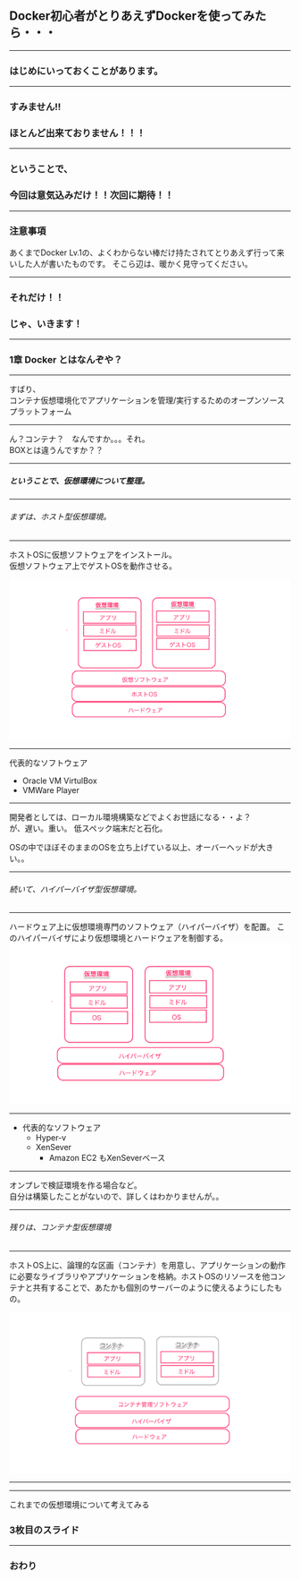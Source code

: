 ## Docker初心者がとりあえずDockerを使ってみたら・・・





---

### はじめにいっておくことがあります。

---

### すみません!!
### ほとんど出来ておりません！！！

---

### ということで、
### 今回は意気込みだけ！！次回に期待！！

---
### 注意事項

あくまでDocker Lv.1の、よくわからない棒だけ持たされてとりあえず行って来いした人が書いたものです。
そこら辺は、暖かく見守ってください。

---

### それだけ！！
### じゃ、いきます！

---
### 1章 Docker とはなんぞや？
---

すばり、  
コンテナ仮想環境化でアプリケーションを管理/実行するためのオープンソースプラットフォーム

---
ん？コンテナ？　なんですか。。。それ。  
BOXとは違うんですか？？

---
##### ということで、仮想環境について整理。
---

###### まずは、ホスト型仮想環境。

---  
ホストOSに仮想ソフトウェアをインストール。  
仮想ソフトウェア上でゲストOSを動作させる。　

<img src="assts/host.png">

---

代表的なソフトウェア
- Oracle VM VirtulBox
- VMWare Player

---

開発者としては、ローカル環境構築などでよくお世話になる・・よ？  
が、遅い。重い。 低スペック端末だと石化。  

OSの中でほぼそのままのOSを立ち上げている以上、オーバーヘッドが大きい。。  

---

###### 続いて、ハイパーバイザ型仮想環境。

---

ハードウェア上に仮想環境専門のソフトウェア（ハイパーバイザ）を配置。
このハイパーバイザにより仮想環境とハードウェアを制御する。
　　
<img src="assts/hyper.png">

---

- 代表的なソフトウェア
    - Hyper-v
    - XenSever
        - Amazon EC2 もXenSeverベース

---

オンプレで検証環境を作る場合など。  
自分は構築したことがないので、詳しくはわかりませんが。。

---

###### 残りは、コンテナ型仮想環境

---

ホストOS上に、論理的な区画（コンテナ）を用意し、アプリケーションの動作に必要なライブラリやアプリケーションを格納。ホストOSのリソースを他コンテナと共有することで、あたかも個別のサーバーのように使えるようにしたもの。

<img src="assts/container.png">

---






---

これまでの仮想環境について考えてみる





### 3枚目のスライド


---


### おわり
